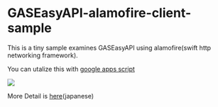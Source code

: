 # GASEasyAPI-alamofire-client-sample
This is a tiny sample examines GASEasyAPI using alamofire(swift http networking framework). 

You can utalize this with [google apps script](https://github.com/mitolog/GASEasyAPI)

![](https://dl.dropboxusercontent.com/u/91774212/EasyGASDemo.gif)

More Detail is [here](http://qiita.com/mito_log/items/cc2283cac1e2b325f9bc)(japanese)
